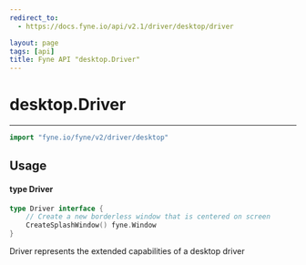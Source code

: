 ```yaml
---
redirect_to:
  - https://docs.fyne.io/api/v2.1/driver/desktop/driver

layout: page
tags: [api]
title: Fyne API "desktop.Driver"
---
```



# desktop.Driver
---
```go
import "fyne.io/fyne/v2/driver/desktop"
```

## Usage

#### type Driver

```go
type Driver interface {
	// Create a new borderless window that is centered on screen
	CreateSplashWindow() fyne.Window
}
```

Driver represents the extended capabilities of a desktop driver
